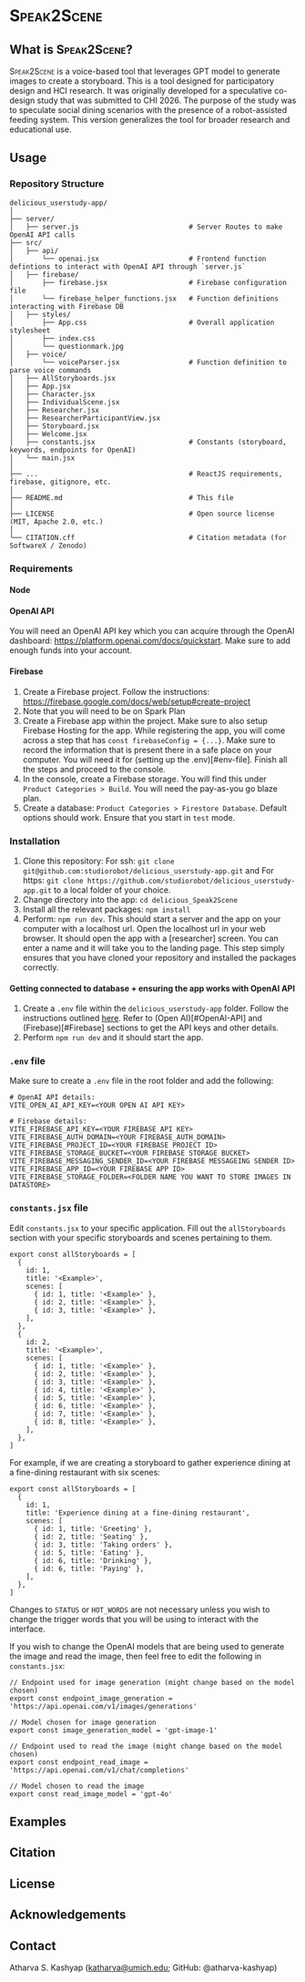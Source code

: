 # <span style="font-variant:small-caps;">Speak2Scene</span>

## What is <span style="font-variant:small-caps;">Speak2Scene</span>?
<span style="font-variant:small-caps;">Speak2Scene</span> is a voice-based tool that leverages GPT model to generate images to create a storyboard. This is a tool designed for participatory design and HCI research. It was originally developed for a speculative co-design study that was submitted to CHI 2026. The purpose of the study was to speculate social dining scenarios with the presence of a robot-assisted feeding system. This version generalizes the tool for broader research and educational use.

## Usage

### Repository Structure
```
delicious_userstudy-app/
│
├── server/
│   ├── server.js                           # Server Routes to make OpenAI API calls
├── src/                  
│   ├── api/              
│       └── openai.jsx                      # Frontend function defintions to interact with OpenAI API through `server.js`
│   ├── firebase/
│       ├── firebase.jsx                    # Firebase configuration file
│       └── firebase_helper_functions.jsx   # Function definitions interacting with Firebase DB
│   ├── styles/
│       ├── App.css                         # Overall application stylesheet
│       ├── index.css                      
│       └── questionmark.jpg
│   ├── voice/
│       └── voiceParser.jsx                 # Function definition to parse voice commands
│   ├── AllStoryboards.jsx
│   ├── App.jsx
│   ├── Character.jsx
│   ├── IndividualScene.jsx
│   ├── Researcher.jsx
│   ├── ResearcherParticipantView.jsx
│   ├── Storyboard.jsx
│   ├── Welcome.jsx
│   ├── constants.jsx                       # Constants (storyboard, keywords, endpoints for OpenAI)
│   └── main.jsx
│
├── ...                                     # ReactJS requirements, firebase, gitignore, etc.
│
├── README.md                               # This file
│
├── LICENSE                                 # Open source license (MIT, Apache 2.0, etc.)
│
└── CITATION.cff                            # Citation metadata (for SoftwareX / Zenodo)

```

### Requirements
#### Node


#### OpenAI API
You will need an OpenAI API key which you can acquire through the OpenAI dashboard: https://platform.openai.com/docs/quickstart. Make sure to add enough funds into your account.

#### Firebase
1. Create a Firebase project. Follow the instructions: https://firebase.google.com/docs/web/setup#create-project
2. Note that you will need to be on Spark Plan
3. Create a Firebase app within the project. Make sure to also setup Firebase Hosting for the app. While registering the app, you will come across a step that has `const firebaseConfig = {...}`. Make sure to record the information that is present there in a safe place on your computer. You will need it for (setting up the .env)[#env-file]. Finish all the steps and proceed to the console.
4. In the console, create a Firebase storage. You will find this under `Product Categories > Build`. You will need the pay-as-you go blaze plan.
5. Create a database: `Product Categories > Firestore Database`. Default options should work. Ensure that you start in `test` mode.

### Installation
1. Clone this repository: For ssh: `git clone git@github.com:studiorobot/delicious_userstudy-app.git` and For https: `git clone https://github.com/studiorobot/delicious_userstudy-app.git` to a local folder of your choice.
2. Change directory into the app: `cd delicious_Speak2Scene`
3. Install all the relevant packages: `npm install`
4. Perform: `npm run dev`. This should start a server and the app on your computer with a localhost url. Open the localhost url in your web browser. It should open the app with a [researcher] screen. You can enter a name and it will take you to the landing page. This step simply ensures that you have cloned your repository and installed the packages correctly.

#### Getting connected to database + ensuring the app works with OpenAI API
1. Create a `.env` file within the `delicious_userstudy-app` folder. Follow the instructions outlined [here](#env-file). Refer to (Open AI)[#OpenAI-API] and (Firebase)[#Firebase] sections to get the API keys and other details.
2. Perform `npm run dev` and it should start the app. 

### `.env` file
Make sure to create a `.env` file in the root folder and add the following: 
```
# OpenAI API details: 
VITE_OPEN_AI_API_KEY=<YOUR OPEN AI API KEY>

# Firebase details:
VITE_FIREBASE_API_KEY=<YOUR FIREBASE API KEY>
VITE_FIREBASE_AUTH_DOMAIN=<YOUR FIREBASE_AUTH_DOMAIN>
VITE_FIREBASE_PROJECT_ID=<YOUR FIREBASE PROJECT ID>
VITE_FIREBASE_STORAGE_BUCKET=<YOUR FIREBASE STORAGE BUCKET>
VITE_FIREBASE_MESSAGING_SENDER_ID=<YOUR FIREBASE MESSAGEING SENDER ID>
VITE_FIREBASE_APP_ID=<YOUR FIREBASE APP ID>
VITE_FIREBASE_STORAGE_FOLDER=<FOLDER NAME YOU WANT TO STORE IMAGES IN DATASTORE>
```

### `constants.jsx` file
Edit `constants.jsx` to your specific application. Fill out the `allStoryboards` section with your specific storyboards and scenes pertaining to them.
```
export const allStoryboards = [
  {
    id: 1,
    title: '<Example>',
    scenes: [
      { id: 1, title: '<Example>' },
      { id: 2, title: '<Example>' },
      { id: 3, title: '<Example>' },
    ],
  },
  {
    id: 2,
    title: '<Example>',
    scenes: [
      { id: 1, title: '<Example>' },
      { id: 2, title: '<Example>' },
      { id: 3, title: '<Example>' },
      { id: 4, title: '<Example>' },
      { id: 5, title: '<Example>' },
      { id: 6, title: '<Example>' },
      { id: 7, title: '<Example>' },
      { id: 8, title: '<Example>' },
    ],
  },
]
``` 
For example, if we are creating a storyboard to gather experience dining at a fine-dining restaurant with six scenes:
```
export const allStoryboards = [
  {
    id: 1,
    title: 'Experience dining at a fine-dining restaurant',
    scenes: [
      { id: 1, title: 'Greeting' },
      { id: 2, title: 'Seating' },
      { id: 3, title: 'Taking orders' },
      { id: 5, title: 'Eating' },
      { id: 6, title: 'Drinking' },
      { id: 6, title: 'Paying' },
    ],
  },
]
```

Changes to `STATUS` or `HOT_WORDS` are not necessary unless you wish to change the trigger words that you will be using to interact with the interface.

If you wish to change the OpenAI models that are being used to generate the image and read the image, then feel free to edit the following in `constants.jsx`:
```
// Endpoint used for image generation (might change based on the model chosen)
export const endpoint_image_generation = 'https://api.openai.com/v1/images/generations'

// Model chosen for image generation
export const image_generation_model = 'gpt-image-1'
```
```
// Endpoint used to read the image (might change based on the model chosen)
export const endpoint_read_image = 'https://api.openai.com/v1/chat/completions'

// Model chosen to read the image
export const read_image_model = 'gpt-4o'
```
## Examples

## Citation

## License

## Acknowledgements

## Contact
Atharva S. Kashyap (katharva@umich.edu; GitHub: @atharva-kashyap)
